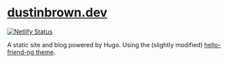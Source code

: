 # [dustinbrown.dev](https://dustinbrown.dev)

[![Netlify Status](https://api.netlify.com/api/v1/badges/eedec2b6-b65d-469f-824f-5aa4c5b9bc1f/deploy-status)](https://app.netlify.com/sites/thirsty-roentgen-272adb/deploys)

A static site and blog powered by Hugo. Using the (slightly modified) [hello-friend-ng theme](https://github.com/rhazdon/hugo-theme-hello-friend-ng).